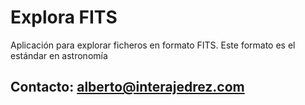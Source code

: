 # Explora FITS
 Aplicación para explorar ficheros en formato FITS. Este formato es el estándar en astronomía


## Contacto: alberto@interajedrez.com
